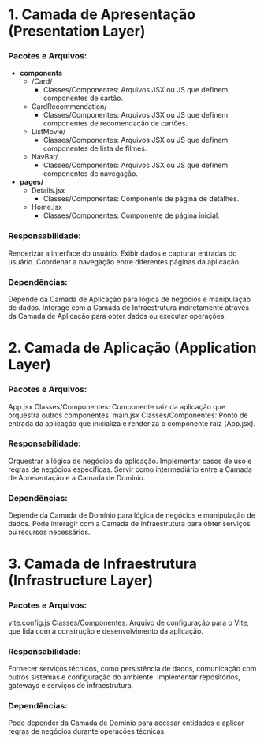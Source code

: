#  1. Camada de Apresentação (Presentation Layer)
### Pacotes e Arquivos:

* **components**
  *  /Card/
     * Classes/Componentes: Arquivos JSX ou JS que definem componentes de cartão.
  * CardRecommendation/
     * Classes/Componentes: Arquivos JSX ou JS que definem componentes de recomendação de cartões.
  * ListMovie/
     * Classes/Componentes: Arquivos JSX ou JS que definem componentes de lista de filmes.
  * NavBar/
     * Classes/Componentes: Arquivos JSX ou JS que definem componentes de navegação.
* **pages/**
  * Details.jsx
    * Classes/Componentes: Componente de página de detalhes.
  * Home.jsx
     * Classes/Componentes: Componente de página inicial.

### Responsabilidade:

Renderizar a interface do usuário.
Exibir dados e capturar entradas do usuário.
Coordenar a navegação entre diferentes páginas da aplicação.

### Dependências:

Depende da Camada de Aplicação para lógica de negócios e manipulação de dados.
Interage com a Camada de Infraestrutura indiretamente através da Camada de Aplicação para obter dados ou executar operações.


# 2. Camada de Aplicação (Application Layer)
### Pacotes e Arquivos:

App.jsx
Classes/Componentes: Componente raiz da aplicação que orquestra outros componentes.
main.jsx
Classes/Componentes: Ponto de entrada da aplicação que inicializa e renderiza o componente raiz (App.jsx).

### Responsabilidade:

Orquestrar a lógica de negócios da aplicação.
Implementar casos de uso e regras de negócios específicas.
Servir como intermediário entre a Camada de Apresentação e a Camada de Domínio.

### Dependências:

Depende da Camada de Domínio para lógica de negócios e manipulação de dados.
Pode interagir com a Camada de Infraestrutura para obter serviços ou recursos necessários.

# 3. Camada de Infraestrutura (Infrastructure Layer)
### Pacotes e Arquivos:

vite.config.js
Classes/Componentes: Arquivo de configuração para o Vite, que lida com a construção e desenvolvimento da aplicação.

### Responsabilidade:

Fornecer serviços técnicos, como persistência de dados, comunicação com outros sistemas e configuração do ambiente.
Implementar repositórios, gateways e serviços de infraestrutura.

### Dependências:

Pode depender da Camada de Domínio para acessar entidades e aplicar regras de negócios durante operações técnicas.